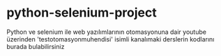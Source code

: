 # python-selenium-project
Python ve selenium ile web yazılımlarının otomasyonuna dair youtube üzerinden 'testotomasyonmuhendisi' isimli kanalımaki derslerin kodlarını burada bulabilirsiniz
